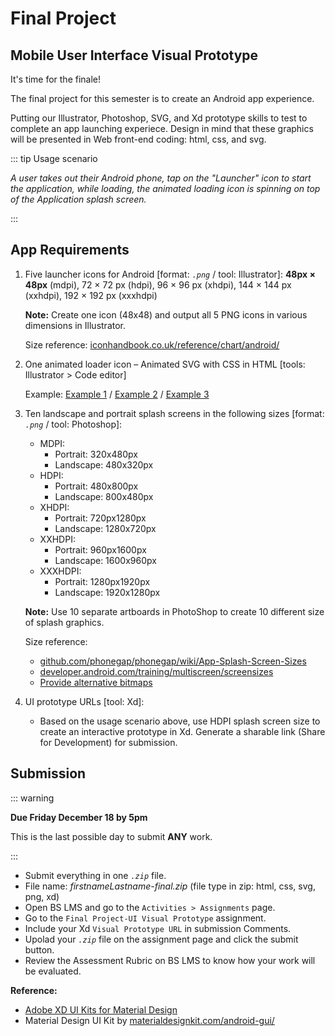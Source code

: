 # Final Project 

## Mobile User Interface Visual Prototype

It's time for the finale!

The final project for this semester is to create an Android app experience.

Putting our Illustrator, Photoshop, SVG, and Xd prototype skills to test to complete an app launching experiece. Design in mind that these graphics will be presented in Web front-end coding: html, css, and svg.

::: tip Usage scenario

*A user takes out their Android phone, tap on the "Launcher" icon to start the application, while loading, the animated loading icon is spinning on top of the Application splash screen.*

:::

## App Requirements

1. Five launcher icons for Android [format: _`.png`_  / tool: Illustrator]: **48px × 48px** (mdpi), 72 × 72 px (hdpi), 96 × 96 px (xhdpi), 144 × 144 px (xxhdpi), 192 × 192 px (xxxhdpi) 

   **Note:** Create one icon (48x48) and output all 5 PNG icons in various dimensions in Illustrator. 

   Size reference: [iconhandbook.co.uk/reference/chart/android/](http://iconhandbook.co.uk/reference/chart/android/)


2. One animated loader icon – Animated SVG with CSS in HTML [tools: Illustrator > Code editor]

   Example: [Example 1](https://blog.logrocket.com/animating-svg-with-css-83e8e27d739c/) / [Example 2](https://codepen.io/Souleste/pen/oNvVdYx) / [Example 3](https://codepen.io/gareys/pen/meRgLG) 

3. Ten landscape and portrait splash screens in the following sizes [format: _`.png`_  / tool: Photoshop]:

    - MDPI:
        - Portrait: 320x480px
        - Landscape: 480x320px
    - HDPI:
        - Portrait: 480x800px
        - Landscape: 800x480px
    - XHDPI:
        - Portrait: 720px1280px
        - Landscape: 1280x720px
    - XXHDPI:
        - Portrait: 960px1600px
        - Landscape: 1600x960px
    - XXXHDPI:
        - Portrait: 1280px1920px
        - Landscape: 1920x1280px

    **Note:** Use 10 separate artboards in PhotoShop to create 10 different size of splash graphics. 
   
    Size reference: 
    - [github.com/phonegap/phonegap/wiki/App-Splash-Screen-Sizes](https://github.com/phonegap/phonegap/wiki/App-Splash-Screen-Sizes)
    - [developer.android.com/training/multiscreen/screensizes](https://developer.android.com/training/multiscreen/screensizes#TaskUseSWQuali)
    - [Provide alternative bitmaps](https://developer.android.com/training/multiscreen/screendensities#TaskProvideAltBmp)


4. UI prototype URLs [tool: Xd]: 
    - Based on the usage scenario above, use HDPI splash screen size to create an interactive prototype in Xd. Generate a sharable link (Share for Development) for submission.


## Submission

::: warning

**Due Friday December 18 by 5pm**

This is the last possible day to submit **ANY** work.

:::

- Submit everything in one *`.zip`* file.
- File name: *firstnameLastname-final.zip* (file type in zip: html, css, svg, png, xd)
- Open BS LMS and go to the `Activities > Assignments` page.
- Go to the `Final Project-UI Visual Prototype` assignment.
- Include your Xd `Visual Prototype URL` in submission Comments.
- Upolad your _`.zip`_ file on the assignment page and click the submit button.
- Review the Assessment Rubric on BS LMS to know how your work will be evaluated.


**Reference:** 
- [Adobe XD UI Kits for Material Design](https://www.adobe.com/ca/products/xd/resources.html) 
- Material Design UI Kit by [materialdesignkit.com/android-gui/](https://materialdesignkit.com/android-gui/)